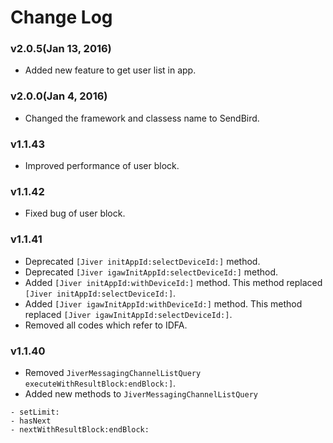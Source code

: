 # Change Log

### v2.0.5(Jan 13, 2016)
* Added new feature to get user list in app.

### v2.0.0(Jan 4, 2016)
* Changed the framework and classess name to SendBird.

### v1.1.43
* Improved performance of user block.

### v1.1.42
* Fixed bug of user block.

### v1.1.41

* Deprecated ```[Jiver initAppId:selectDeviceId:]``` method.
* Deprecated ```[Jiver igawInitAppId:selectDeviceId:]``` method.
* Added ```[Jiver initAppId:withDeviceId:]``` method. This method replaced ```[Jiver initAppId:selectDeviceId:]```.
* Added ```[Jiver igawInitAppId:withDeviceId:]``` method. This method replaced ```[Jiver igawInitAppId:selectDeviceId:]```.
* Removed all codes which refer to IDFA.

### v1.1.40

* Removed ```JiverMessagingChannelListQuery executeWithResultBlock:endBlock:]```.
* Added new methods to ```JiverMessagingChannelListQuery```

```
- setLimit:
- hasNext
- nextWithResultBlock:endBlock:
```
